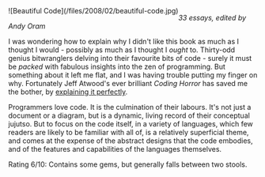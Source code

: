 <!--
.. title: Beautiful Code : Leading Programmers Explain How They Think
.. slug: beautiful-code-leading-programmers-explain-how-they-think
.. date: 2008-02-23 01:29:04-06:00
.. tags: media,book,non-fiction,software
.. link: 
.. description: 
.. type: text
-->

<span style="float: left">
![Beautiful Code](/files/2008/02/beautiful-code.jpg)
</span>

*33 essays, edited by Andy Oram*

I was wondering how to explain why I didn't like this book as much as I
thought I would - possibly as much as I thought I *ought* to. Thirty-odd
genius bitwranglers delving into their favourite bits of code - surely
it must be *packed* with fabulous insights into the zen of programming.
But something about it left me flat, and I was having trouble putting my
finger on why. Fortunately Jeff Atwood's ever brilliant *Coding Horror*
has saved me the bother, by [explaining it
perfectly](http://www.codinghorror.com/blog/archives/001062.html).

Programmers love code. It is the culmination of their labours. It's not
just a document or a diagram, but is a dynamic, living record of their
conceptual jujutso. But to focus on the code itself, in a variety of
languages, which few readers are likely to be familiar with all of, is a
relatively superficial theme, and comes at the expense of the abstract
designs that the code embodies, and of the features and capabilities of
the languages themselves.

Rating 6/10: Contains some gems, but generally falls between two stools.

<br style="clear: both" />
